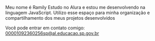 Meu nome é Ramily
Estudo no Alura e
estou me desenvolvendo na linguagem JavaScript.
Utilizo esse espaço para minha organização e compartilhamento dos meus projetos desenvolvidos

Você pode entrar em contato comigo:
00001092360256sp@al.educacao.sp.gov.br
